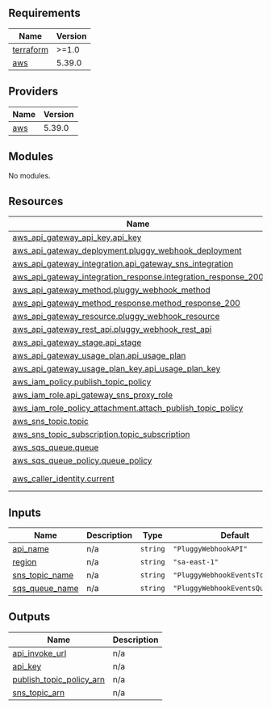 <!-- BEGIN_TF_DOCS -->
## Requirements

| Name | Version |
|------|---------|
| <a name="requirement_terraform"></a> [terraform](#requirement\_terraform) | >=1.0 |
| <a name="requirement_aws"></a> [aws](#requirement\_aws) | 5.39.0 |

## Providers

| Name | Version |
|------|---------|
| <a name="provider_aws"></a> [aws](#provider\_aws) | 5.39.0 |

## Modules

No modules.

## Resources

| Name | Type |
|------|------|
| [aws_api_gateway_api_key.api_key](https://registry.terraform.io/providers/hashicorp/aws/5.39.0/docs/resources/api_gateway_api_key) | resource |
| [aws_api_gateway_deployment.pluggy_webhook_deployment](https://registry.terraform.io/providers/hashicorp/aws/5.39.0/docs/resources/api_gateway_deployment) | resource |
| [aws_api_gateway_integration.api_gateway_sns_integration](https://registry.terraform.io/providers/hashicorp/aws/5.39.0/docs/resources/api_gateway_integration) | resource |
| [aws_api_gateway_integration_response.integration_response_200](https://registry.terraform.io/providers/hashicorp/aws/5.39.0/docs/resources/api_gateway_integration_response) | resource |
| [aws_api_gateway_method.pluggy_webhook_method](https://registry.terraform.io/providers/hashicorp/aws/5.39.0/docs/resources/api_gateway_method) | resource |
| [aws_api_gateway_method_response.method_response_200](https://registry.terraform.io/providers/hashicorp/aws/5.39.0/docs/resources/api_gateway_method_response) | resource |
| [aws_api_gateway_resource.pluggy_webhook_resource](https://registry.terraform.io/providers/hashicorp/aws/5.39.0/docs/resources/api_gateway_resource) | resource |
| [aws_api_gateway_rest_api.pluggy_webhook_rest_api](https://registry.terraform.io/providers/hashicorp/aws/5.39.0/docs/resources/api_gateway_rest_api) | resource |
| [aws_api_gateway_stage.api_stage](https://registry.terraform.io/providers/hashicorp/aws/5.39.0/docs/resources/api_gateway_stage) | resource |
| [aws_api_gateway_usage_plan.api_usage_plan](https://registry.terraform.io/providers/hashicorp/aws/5.39.0/docs/resources/api_gateway_usage_plan) | resource |
| [aws_api_gateway_usage_plan_key.api_usage_plan_key](https://registry.terraform.io/providers/hashicorp/aws/5.39.0/docs/resources/api_gateway_usage_plan_key) | resource |
| [aws_iam_policy.publish_topic_policy](https://registry.terraform.io/providers/hashicorp/aws/5.39.0/docs/resources/iam_policy) | resource |
| [aws_iam_role.api_gateway_sns_proxy_role](https://registry.terraform.io/providers/hashicorp/aws/5.39.0/docs/resources/iam_role) | resource |
| [aws_iam_role_policy_attachment.attach_publish_topic_policy](https://registry.terraform.io/providers/hashicorp/aws/5.39.0/docs/resources/iam_role_policy_attachment) | resource |
| [aws_sns_topic.topic](https://registry.terraform.io/providers/hashicorp/aws/5.39.0/docs/resources/sns_topic) | resource |
| [aws_sns_topic_subscription.topic_subscription](https://registry.terraform.io/providers/hashicorp/aws/5.39.0/docs/resources/sns_topic_subscription) | resource |
| [aws_sqs_queue.queue](https://registry.terraform.io/providers/hashicorp/aws/5.39.0/docs/resources/sqs_queue) | resource |
| [aws_sqs_queue_policy.queue_policy](https://registry.terraform.io/providers/hashicorp/aws/5.39.0/docs/resources/sqs_queue_policy) | resource |
| [aws_caller_identity.current](https://registry.terraform.io/providers/hashicorp/aws/5.39.0/docs/data-sources/caller_identity) | data source |

## Inputs

| Name | Description | Type | Default | Required |
|------|-------------|------|---------|:--------:|
| <a name="input_api_name"></a> [api\_name](#input\_api\_name) | n/a | `string` | `"PluggyWebhookAPI"` | no |
| <a name="input_region"></a> [region](#input\_region) | n/a | `string` | `"sa-east-1"` | no |
| <a name="input_sns_topic_name"></a> [sns\_topic\_name](#input\_sns\_topic\_name) | n/a | `string` | `"PluggyWebhookEventsTopic"` | no |
| <a name="input_sqs_queue_name"></a> [sqs\_queue\_name](#input\_sqs\_queue\_name) | n/a | `string` | `"PluggyWebhookEventsQueueTest"` | no |

## Outputs

| Name | Description |
|------|-------------|
| <a name="output_api_invoke_url"></a> [api\_invoke\_url](#output\_api\_invoke\_url) | n/a |
| <a name="output_api_key"></a> [api\_key](#output\_api\_key) | n/a |
| <a name="output_publish_topic_policy_arn"></a> [publish\_topic\_policy\_arn](#output\_publish\_topic\_policy\_arn) | n/a |
| <a name="output_sns_topic_arn"></a> [sns\_topic\_arn](#output\_sns\_topic\_arn) | n/a |
<!-- END_TF_DOCS -->  